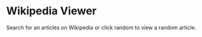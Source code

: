 <h1>Wikipedia Viewer</h1>
<p>Search for an articles on Wikipedia or click random to view a random article.</p>